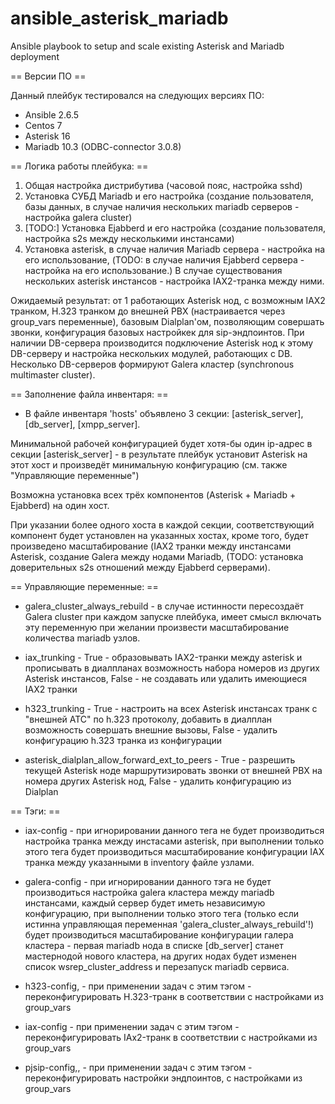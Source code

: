# ansible_asterisk_mariadb
Ansible playbook to setup and scale existing Asterisk and Mariadb deployment

== Версии ПО ==

Данный плейбук тестировался на следующих версиях ПО:

* Ansible 2.6.5
* Centos 7
* Asterisk 16
* Mariadb 10.3 (ODBC-connector 3.0.8)

== Логика работы плейбука: ==

1. Общая настройка дистрибутива (часовой пояс, настройка sshd)
2. Установка СУБД Mariadb и его настройка (создание пользователя, базы данных, в случае наличия нескольких mariadb
серверов - настройка galera cluster)
3. [TODO:] Установка Ejabberd и его настройка (создание пользователя, настройка s2s между несколькими инстансами)
4. Установка asterisk, в случае наличия Mariadb сервера - настройка на его использование, (TODO: в случае наличия
Ejabberd сервера - настройка на его использование.) В случае существования нескольких asterisk инстансов - настройка
IAX2-транка между ними.

Ожидаемый результат: от 1 работающих Asterisk нод, с возможным IAX2 транком, H.323 транком до внешней PBX (настраивается
через group_vars переменные), базовым Dialplan'ом, позволяющим совершать звонки, конфигурация базовых настройкек для sip-эндпоинтов.
При наличии DB-сервера производится подключение Asterisk нод к этому DB-серверу и настройка нескольких модулей, работающих с DB.
Несколько DB-серверов формируют Galera кластер (synchronous multimaster cluster).

== Заполнение файла инвентаря: ==

* В файле инвентаря 'hosts' объявлено 3 секции: [asterisk_server], [db_server], [xmpp_server].

Минимальной рабочей конфигурацией будет хотя-бы один ip-адрес в секции [asterisk_server] - в результате плейбук
установит Asterisk на этот хост и произведёт минимальную конфигурацию (см. также "Управляющие переменные")

Возможна установка всех трёх компонентов (Asterisk + Mariadb + Ejabberd) на один хост.

При указании более одного хоста в каждой секции, соответствующий компонент будет установлен на указанных хостах,
кроме того, будет произведено масштабирование (IAX2 транки между инстансами Asterisk, создание Galera между нодами Mariadb,
(TODO: установка доверительных s2s отношений между Ejabberd серверами).

== Управляющие переменные: ==

* galera_cluster_always_rebuild - в случае истинности пересоздаёт Galera cluster при каждом запуске плейбука,
имеет смысл включать эту переменную при желании произвести масштабирование количества mariadb узлов.

* iax_trunking - True - образовывать IAX2-транки между asterisk и прописывать в диалпланах возможность набора номеров
из других Asterisk инстансов, False - не создавать или удалить имеющиеся IAX2 транки

* h323_trunking - True - настроить на всех Asterisk инстансах транк с "внешней АТС" по h.323 протоколу, добавить в
диалплан возможность совершать внешние вызовы, False - удалить конфигурацию h.323 транка из конфигурации

* asterisk_dialplan_allow_forward_ext_to_peers - True - разрешить текущей Asterisk ноде маршрутизировать звонки от внешней PBX
на номера других Asterisk нод, False - удалить конфигурацию из Dialplan

== Тэги: ==

* iax-config - при игнорировании данного тега не будет производиться настройка транка между
инстасами asterisk, при выполнении только этого тега будет производиться масштабирование конфигурации
IAX транка между указанными в inventory файле узлами.

* galera-config - при игнорировании данного тэга не будет производиться настройка galera кластера между mariadb инстансами,
каждый сервер будет иметь независимую конфигурацию, при выполнении только этого тега (только если истинна управляющая
переменная 'galera_cluster_always_rebuild'!) будет производиться масштабирование
конфигурации галера кластера - первая mariadb нода в списке [db_server] станет мастернодой нового кластера, на других
нодах будет изменен список wsrep_cluster_address и перезапуск mariadb сервиса.

* h323-config, - при применении задач с этим тэгом - переконфигурировать H.323-транк в соответствии с настройками из group_vars

* iax-config - при применении задач с этим тэгом - переконфигурировать IAx2-транк в соответствии с настройками из group_vars

* pjsip-config,, - при применении задач с этим тэгом - переконфигурировать настройки эндпоинтов, с настройками из group_vars
